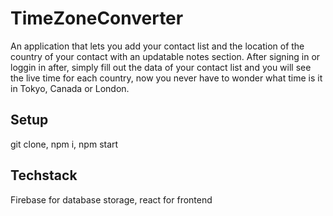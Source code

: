 # TimeZoneConverter

An application that lets you add your contact list and the location of the country of your contact with an updatable notes section. After signing in or loggin in after, simply fill out the data of your contact list and you will see the live time for each country, now you never have to wonder what time is it in Tokyo, Canada or London. 

## Setup

git clone, npm i, npm start

## Techstack

Firebase for database storage, react for frontend
